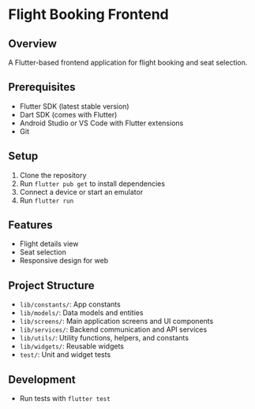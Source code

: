 # Flight Booking Frontend

## Overview
A Flutter-based frontend application for flight booking and seat selection.

## Prerequisites
- Flutter SDK (latest stable version)
- Dart SDK (comes with Flutter)
- Android Studio or VS Code with Flutter extensions
- Git

## Setup
1. Clone the repository
2. Run `flutter pub get` to install dependencies
3. Connect a device or start an emulator
4. Run `flutter run`

## Features
- Flight details view
- Seat selection
- Responsive design for web

## Project Structure
- `lib/constants/`: App constants
- `lib/models/`: Data models and entities
- `lib/screens/`: Main application screens and UI components
- `lib/services/`: Backend communication and API services
- `lib/utils/`: Utility functions, helpers, and constants
- `lib/widgets/`: Reusable widgets
- `test/`: Unit and widget tests

## Development
- Run tests with `flutter test`
